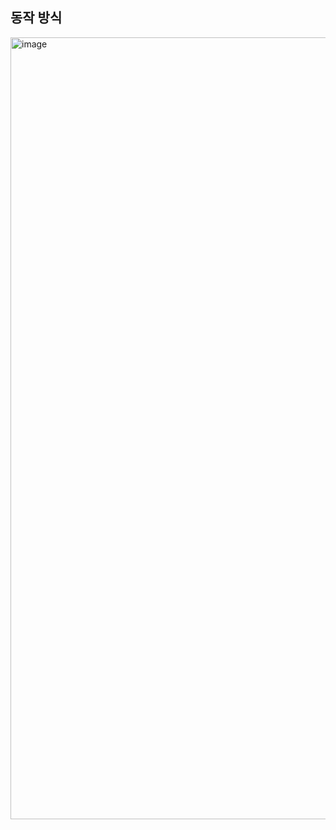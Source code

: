 ## 동작 방식

<img width="1251" alt="image" src="https://github.com/dik654/cryptography/assets/33992354/30cc4901-54d4-4fd0-88b8-2ba43c848f21">

